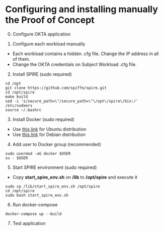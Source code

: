 # Configuring and installing manually the Proof of Concept

0. Configure OKTA application

1. Configure each workload manually
  * Each workload contains a hidden .cfg file. Change the IP address in all of them.
  * Change the OKTA credentials on Subject Workload .cfg file.

2. Install SPIRE (sudo required)
```
cd /opt
git clone https://github.com/spiffe/spire.git
cd /opt/spire
make build
sed -i 's/secure_path=\"/secure_path=\"\/opt\/spire\/bin:/' /etc/sudoers
source ~/.bashrc
```

3. Install Docker (sudo required)
  * Use [this link](https://docs.docker.com/engine/install/ubuntu/) for Ubuntu distribution
  * Use [this link](https://docs.docker.com/engine/install/debian/) for Debian distribution

4. Add user to Docker group (recommended)
```
sudo usermod -aG docker $USER
su - $USER
```
5. Start SPIRE environment (sudo required)

* Copy **start_spire_env.sh** on **/lib** to **/opt/spire** and execute it
```
sudo cp /lib/start_spire_env.sh /opt/spire
cd /opt/spire
sudo bash start_spire_env.sh
```

6. Run docker-compose

```
docker-compose up --build 
```

7. Test application
